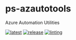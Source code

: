 # ps-azautotools
Azure Automation Utilities

[![latest](https://github.com/archmachina/ps-azautotools/workflows/latest/badge.svg)](https://github.com/archmachina/ps-azautotools/actions?query=workflow%3Alatest)
[![release](https://github.com/archmachina/ps-azautotools/workflows/release/badge.svg)](https://github.com/archmachina/ps-azautotools/actions?query=workflow%3Arelease)
[![linting](https://github.com/archmachina/ps-azautotools/workflows/linting/badge.svg)](https://github.com/archmachina/ps-azautotools/actions?query=workflow%3Alinting)
